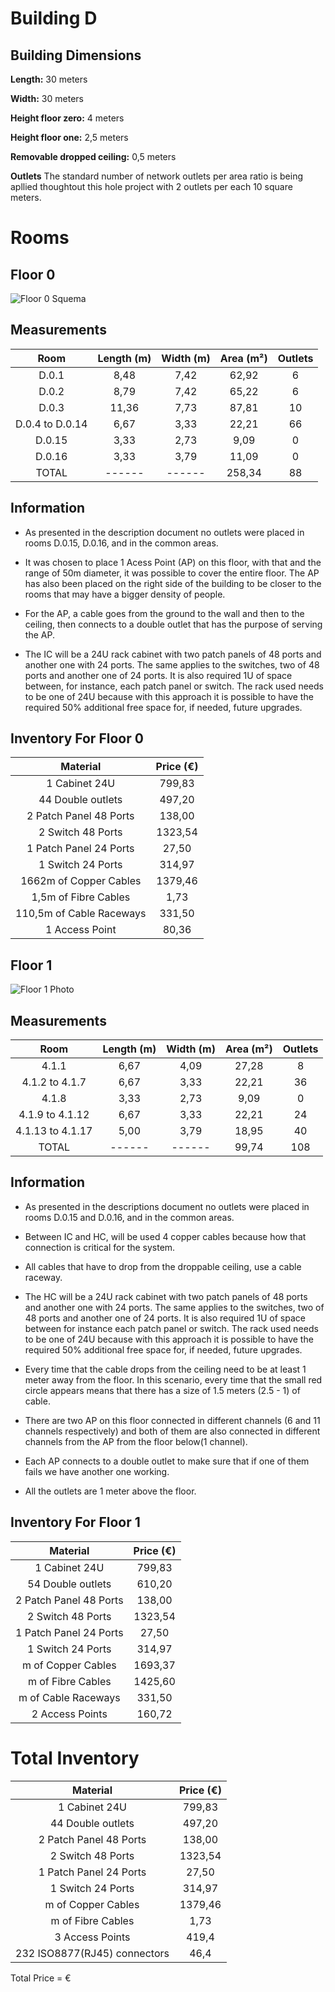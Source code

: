 # Building D

## Building Dimensions

<p></p>

**Length:** 30 meters

**Width:** 30 meters

**Height floor zero:** 4 meters

**Height floor one:** 2,5 meters

**Removable dropped ceiling:** 0,5 meters

**Outlets** The standard number of network outlets per area ratio is being apllied thoughtout this hole project with 2 outlets per each 10 square meters.

# Rooms

## Floor 0

![Floor 0 Squema]()

## Measurements

|      Room       | Length (m) | Width (m) | Area (m²) | Outlets |
| :-------------: | :--------: | :-------: | :-------: | :-----: |
|      D.0.1      |    8,48    |   7,42    |   62,92   |    6    |
|      D.0.2      |    8,79    |   7,42    |   65,22   |    6    |
|      D.0.3      |   11,36    |   7,73    |   87,81   |   10    |
| D.0.4 to D.0.14 |    6,67    |   3,33    |   22,21   |   66    |
|     D.0.15      |    3,33    |   2,73    |   9,09    |    0    |
|     D.0.16      |    3,33    |   3,79    |   11,09   |    0    |
|      TOTAL      |   ------   |  ------   |  258,34   |   88    |

## Information

- As presented in the description document no outlets were placed in rooms D.0.15, D.0.16, and in the common areas.

- It was chosen to place 1 Acess Point (AP) on this floor, with that and the range of 50m diameter, it was possible to cover the entire floor. The AP has also been placed on the right side of the building to be closer to the rooms that may have a bigger density of people.

- For the AP, a cable goes from the ground to the wall and then to the ceiling, then connects to a double outlet that has the purpose of serving the AP.

- The IC will be a 24U rack cabinet with two patch panels of 48 ports and another one with 24 ports. The same applies to the switches, two of 48 ports and another one of 24 ports. It is also required 1U of space between, for instance, each patch panel or switch. The rack used needs to be one of 24U because with this approach it is possible to have the required 50% additional free space for, if needed, future upgrades.

## Inventory For Floor 0

|         Material         | Price (€) |
| :----------------------: | :-------: |
|      1 Cabinet 24U       |  799,83   |
|    44 Double outlets     |  497,20   |
|  2 Patch Panel 48 Ports  |  138,00   |
|    2 Switch 48 Ports     |  1323,54  |
|  1 Patch Panel 24 Ports  |   27,50   |
|    1 Switch 24 Ports     |  314,97   |
|  1662m of Copper Cables  |  1379,46  |
|   1,5m of Fibre Cables   |   1,73    |
| 110,5m of Cable Raceways |  331,50   |
|      1 Access Point      |   80,36   |

## Floor 1

![Floor 1 Photo]()

## Measurements

|       Room       | Length (m) | Width (m) | Area (m²) | Outlets |
| :--------------: | :--------: | :-------: | :-------: | :-----: |
|      4.1.1       |    6,67    |   4,09    |   27,28   |    8    |
|  4.1.2 to 4.1.7  |    6,67    |   3,33    |   22,21   |   36    |
|      4.1.8       |    3,33    |   2,73    |   9,09    |    0    |
| 4.1.9 to 4.1.12  |    6,67    |   3,33    |   22,21   |   24    |
| 4.1.13 to 4.1.17 |    5,00    |   3,79    |   18,95   |   40    |
|      TOTAL       |   ------   |  ------   |   99,74   |   108   |

## Information

- As presented in the descriptions document no outlets were placed in rooms D.0.15 and D.0.16, and in the common areas.

- Between IC and HC, will be used 4 copper cables because how that connection is critical for the system.

- All cables that have to drop from the droppable ceiling, use a cable raceway.

- The HC will be a 24U rack cabinet with two patch panels of 48 ports and another one with 24 ports. The same applies to the switches, two of 48 ports and another one of 24 ports. It is also required 1U of space between for instance each patch panel or switch. The rack used needs to be one of 24U because with this approach it is possible to have the required 50% additional free space for, if needed, future upgrades.

- Every time that the cable drops from the ceiling need to be at least 1 meter away from the floor. In this scenario, every time that the small red circle appears means that there has a size of 1.5 meters (2.5 - 1) of cable.

- There are two AP on this floor connected in different channels (6 and 11 channels respectively) and both of them are also connected in different channels from the AP from the floor below(1 channel).

- Each AP connects to a double outlet to make sure that if one of them fails we have another one working.

- All the outlets are 1 meter above the floor.

## Inventory For Floor 1

|        Material        | Price (€) |
| :--------------------: | :-------: |
|     1 Cabinet 24U      |  799,83   |
|   54 Double outlets    |  610,20   |
| 2 Patch Panel 48 Ports |  138,00   |
|   2 Switch 48 Ports    |  1323,54  |
| 1 Patch Panel 24 Ports |   27,50   |
|   1 Switch 24 Ports    |  314,97   |
|   m of Copper Cables   |  1693,37  |
|   m of Fibre Cables    |  1425,60  |
|  m of Cable Raceways   |  331,50   |
|    2 Access Points     |  160,72   |

# Total Inventory

|           Material           | Price (€) |
| :--------------------------: | :-------: |
|        1 Cabinet 24U         |  799,83   |
|      44 Double outlets       |  497,20   |
|    2 Patch Panel 48 Ports    |  138,00   |
|      2 Switch 48 Ports       |  1323,54  |
|    1 Patch Panel 24 Ports    |   27,50   |
|      1 Switch 24 Ports       |  314,97   |
|      m of Copper Cables      |  1379,46  |
|      m of Fibre Cables       |   1,73    |
|       3 Access Points        |   419,4   |
| 232 ISO8877(RJ45) connectors |   46,4    |

Total Price = €